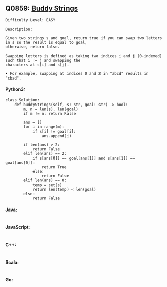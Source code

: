 ## Q0859: [Buddy Strings](https://leetcode.com/problems/buddy-strings/)

```
Difficulty Level: EASY
```

```
Description:

Given two strings s and goal, return true if you can swap two letters in s so the result is equal to goal,
otherwise, return false.

Swapping letters is defined as taking two indices i and j (0-indexed) such that i != j and swapping the
characters at s[i] and s[j].

• For example, swapping at indices 0 and 2 in "abcd" results in "cbad".
```

#### Python3:

```
class Solution:
    def buddyStrings(self, s: str, goal: str) -> bool:
        m, n = len(s), len(goal)
        if m != n: return False
        
        ans = []
        for i in range(m):
            if s[i] != goal[i]:
                ans.append(i)

        if len(ans) > 2:
            return False
        elif len(ans) == 2:
            if s[ans[0]] == goal[ans[1]] and s[ans[1]] == goal[ans[0]]:
                return True
            else:
                return False
        elif len(ans) == 0:
            temp = set(s)
            return len(temp) < len(goal)
        else:
            return False
```

#### Java:

```

```

#### JavaScript:

```

```

#### C++:

```

```

#### Scala:

```

```

#### Go:

```

```